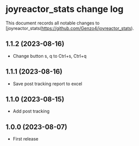 # joyreactor_stats change log

This document records all notable changes to
[joyreactor_stats(https://github.com/Genzo4/joyreactor_stats).

## 1.1.2 (2023-08-16)
- Change button s, q to Ctrl+s, Ctrl+q

## 1.1.1 (2023-08-16)
- Save post tracking report to excel

## 1.1.0 (2023-08-15)
- Add post tracking

## 1.0.0 (2023-08-07)
- First release

